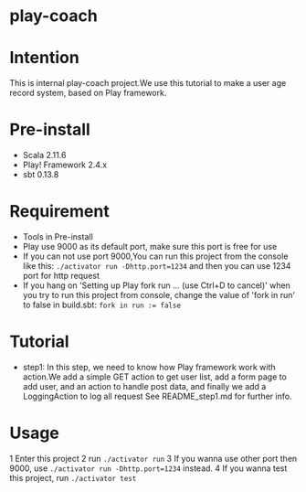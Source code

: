 # play-coach

# Intention
This is internal play-coach project.We use this tutorial to make a user age record system, based on Play framework.

# Pre-install
- Scala 2.11.6
- Play! Framework 2.4.x
- sbt 0.13.8

# Requirement
- Tools in Pre-install
- Play use 9000 as its default port, make sure this port is free for use
- If you can not use port 9000,You can run this project from the console like this:
`./activator run -Dhttp.port=1234`
and then you can use 1234 port for http request
- If you hang on 'Setting up Play fork run ... (use Ctrl+D to cancel)' when you try to run this project from console,
change the value of 'fork in run' to false in build.sbt:
`fork in run := false`

# Tutorial
- step1:
In this step, we need to know how Play framework work with action.We add a simple GET action to get user list, add a form page to add user, and an action to handle post data, and finally we add a LoggingAction to log all request
See README_step1.md for further info.

# Usage
1 Enter this project
2 run `./activator run`
3 If you wanna use other port then 9000, use `./activator run -Dhttp.port=1234` instead.
4 If you wanna test this project, run `./activator test`
